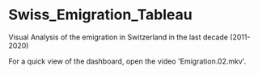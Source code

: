 # Swiss_Emigration_Tableau
Visual Analysis of the emigration in Switzerland in the last decade (2011-2020)

For a quick view of the dashboard, open the video 'Emigration.02.mkv'.
